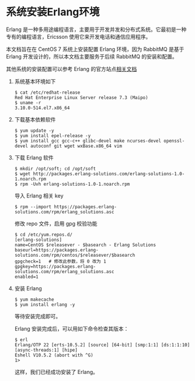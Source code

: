 # 系统安装Erlang环境

Erlang 是一种多用途编程语言，主要用于开发并发和分布式系统。它最初是一种专有的编程语言，Ericsson 使用它来开发电话和通信应用程序。

本文档旨在在 CentOS 7 系统上安装配置 Erlang 环境，因为 RabbitMQ 是基于 Erlang 开发设计的，所以本文档主要服务于后续 RabbitMQ 的安装和配置。

其他系统的安装配置可以参考 Erlang 的官方站点[相关文档](https://www.erlang.org)

1. 系统基本环境如下

   ```shell
   $ cat /etc/redhat-release
   Red Hat Enterprise Linux Server release 7.3 (Maipo)
   $ uname -r
   3.10.0-514.el7.x86_64
   ```

2. 下载基本依赖软件

   ```shell
   $ yum update -y
   $ yum install epel-release -y
   $ yum install gcc gcc-c++ glibc-devel make ncurses-devel openssl-devel autoconf git wget wxBase.x86_64 vim
   ```

3. 下载 Erlang 软件

   ```shell
   $ mkdir /opt/soft; cd /opt/soft
   $ wget http://packages.erlang-solutions.com/erlang-solutions-1.0-1.noarch.rpm
   $ rpm -Uvh erlang-solutions-1.0-1.noarch.rpm
   ```

   导入 Erlang 相关 key

   ```shell
   $ rpm --import https://packages.erlang-solutions.com/rpm/erlang_solutions.asc
   ```

   修改 repo 文件，启用 gpg 校验功能

   ```shell
   $ cd /etc/yum.repos.d/
   [erlang-solutions]
   name=CentOS $releasever - $basearch - Erlang Solutions
   baseurl=https://packages.erlang-solutions.com/rpm/centos/$releasever/$basearch
   gpgcheck=1   # 修改此参数，将 0 改为 1
   gpgkey=https://packages.erlang-solutions.com/rpm/erlang_solutions.asc
   enabled=1
   ```

4. 安装 Erlang

   ```shell
   $ yum makecache
   $ yum install erlang -y
   ```

   等待安装完成即可。

   Erlang 安装完成后，可以用如下命令检查其版本：

   ```shell
   $ erl
   Erlang/OTP 22 [erts-10.5.2] [source] [64-bit] [smp:1:1] [ds:1:1:10] [async-threads:1] [hipe]
   Eshell V10.5.2 (abort with ^G)
   1> 
   ```

   这样，我们已经成功安装了 Erlang。

